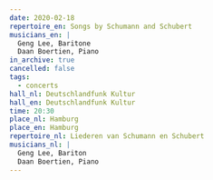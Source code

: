 ```yaml
---
date: 2020-02-18
repertoire_en: Songs by Schumann and Schubert
musicians_en: |
  Geng Lee, Baritone
  Daan Boertien, Piano
in_archive: true
cancelled: false
tags:
  - concerts
hall_nl: Deutschlandfunk Kultur
hall_en: Deutschlandfunk Kultur
time: 20:30
place_nl: Hamburg
place_en: Hamburg
repertoire_nl: Liederen van Schumann en Schubert
musicians_nl: |
  Geng Lee, Bariton
  Daan Boertien, Piano
---
```

